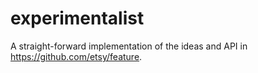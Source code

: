 experimentalist
============

A straight-forward implementation of the ideas and API in https://github.com/etsy/feature.
